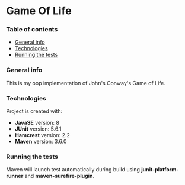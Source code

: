 # Game Of Life

### Table of contents
* [General info](#general-info)
* [Technologies](#technologies)
* [Running the tests](#running-the-tests)

### General info
This is my oop implementation of John's Conway's Game of Life.

### Technologies
Project is created with:<br />
* **JavaSE** version: 8<br />
* **JUnit** version: 5.6.1<br />
* **Hamcrest** version: 2.2<br />
* **Maven** version: 3.6.0<br />

### Running the tests
Maven will launch test automatically during build using **junit-platform-runner** and **maven-surefire-plugin**.